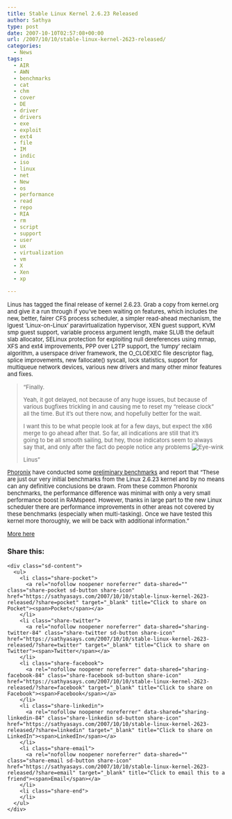 ```yaml
---
title: Stable Linux Kernel 2.6.23 Released
author: Sathya
type: post
date: 2007-10-10T02:57:08+00:00
url: /2007/10/10/stable-linux-kernel-2623-released/
categories:
  - News
tags:
  - AIR
  - AWN
  - benchmarks
  - cat
  - chm
  - cover
  - DE
  - driver
  - drivers
  - exe
  - exploit
  - ext4
  - file
  - IM
  - indic
  - iso
  - linux
  - net
  - New
  - os
  - performance
  - read
  - repo
  - RIA
  - rm
  - script
  - support
  - user
  - ux
  - virtualization
  - vm
  - X
  - Xen
  - xp

---
```

<font size="2">Linus has tagged the final release of kernel 2.6.23. Grab a copy from kernel.org and give it a run through if you&#8217;ve been waiting on features, which includes the new, better, fairer CFS process scheduler, a simpler read-ahead mechanism, the lguest &#8216;Linux-on-Linux&#8217; paravirtualization hypervisor, XEN guest support, KVM smp guest support, variable process argument length, make SLUB the default slab allocator, SELinux protection for exploiting null dereferences using mmap, XFS and ext4 improvements, PPP over L2TP support, the &#8216;lumpy&#8217; reclaim algorithm, a userspace driver framework, the O_CLOEXEC file descriptor flag, splice improvements, new fallocate() syscall, lock statistics, support for multiqueue network devices, various new drivers and many other minor features and fixes.</p> 

<blockquote>
  <p>
    &#8220;Finally.
  </p>
  
  <p>
    Yeah, it got delayed, not because of any huge issues, but because of<br /> various bugfixes trickling in and causing me to reset my &#8220;release clock&#8221;<br /> all the time. But it&#8217;s out there now, and hopefully better for the wait.
  </p>
  
  <p>
    I want this to be what people look at for a few days, but expect the x86<br /> merge to go ahead after that. So far, all indications are still that it&#8217;s<br /> going to be all smooth sailing, but hey, those indicators seem to always<br /> say that, and only after the fact do people notice any problems <img src="https://i0.wp.com/www.tuxmachines.org/misc/smileys/wink.png?w=740" title="Eye-wink" alt="Eye-wink" data-recalc-dims="1" />
  </p>
  
  <p>
    Linus&#8221;
  </p>
</blockquote>

<p>
  <a href="http://www.phoronix.com/scan.php?page=home">Phoronix</a> have conducted some <a href="http://www.phoronix.com/scan.php?page=article&item=872&num=1">preliminary benchmarks</a> and report that &#8220;These are just our very initial benchmarks from the Linux 2.6.23 kernel and by no means can any definitive conclusions be drawn. From these common Phoronix benchmarks, the performance difference was minimal with only a very small performance boost in RAMspeed. However, thanks in large part to the new Linux scheduler there are performance improvements in other areas not covered by these benchmarks (especially when multi-tasking). Once we have tested this kernel more thoroughly, we will be back with additional information.&#8221;
</p>

<p>
  <a href="http://pcburn.com/article.php?sid=2426" target="_blank">More </a><a href="http://kernelnewbies.org/Linux_2_6_23" target="_blank">here</a></font>
</p>

<div class="sharedaddy sd-sharing-enabled">
  <div class="robots-nocontent sd-block sd-social sd-social-icon-text sd-sharing">
    <h3 class="sd-title">
      Share this:
    </h3>
    
    <div class="sd-content">
      <ul>
        <li class="share-pocket">
          <a rel="nofollow noopener noreferrer" data-shared="" class="share-pocket sd-button share-icon" href="https://sathyasays.com/2007/10/10/stable-linux-kernel-2623-released/?share=pocket" target="_blank" title="Click to share on Pocket"><span>Pocket</span></a>
        </li>
        <li class="share-twitter">
          <a rel="nofollow noopener noreferrer" data-shared="sharing-twitter-84" class="share-twitter sd-button share-icon" href="https://sathyasays.com/2007/10/10/stable-linux-kernel-2623-released/?share=twitter" target="_blank" title="Click to share on Twitter"><span>Twitter</span></a>
        </li>
        <li class="share-facebook">
          <a rel="nofollow noopener noreferrer" data-shared="sharing-facebook-84" class="share-facebook sd-button share-icon" href="https://sathyasays.com/2007/10/10/stable-linux-kernel-2623-released/?share=facebook" target="_blank" title="Click to share on Facebook"><span>Facebook</span></a>
        </li>
        <li class="share-linkedin">
          <a rel="nofollow noopener noreferrer" data-shared="sharing-linkedin-84" class="share-linkedin sd-button share-icon" href="https://sathyasays.com/2007/10/10/stable-linux-kernel-2623-released/?share=linkedin" target="_blank" title="Click to share on LinkedIn"><span>LinkedIn</span></a>
        </li>
        <li class="share-email">
          <a rel="nofollow noopener noreferrer" data-shared="" class="share-email sd-button share-icon" href="https://sathyasays.com/2007/10/10/stable-linux-kernel-2623-released/?share=email" target="_blank" title="Click to email this to a friend"><span>Email</span></a>
        </li>
        <li class="share-end">
        </li>
      </ul>
    </div>
  </div>
</div>
